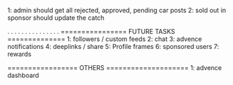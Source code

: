 1: admin should get all rejected, approved, pending car posts
2: sold out in sponsor should update the catch

.
.
.
.
.
.
.
.
.
.
.
.
.
.
.
================ FUTURE TASKS ==============
1: followers / custom feeds
2: chat
3: advence notifications
4: deeplinks / share
5: Profile frames
6: sponsored users
7: rewards

================= OTHERS ====================
1: advence dashboard
